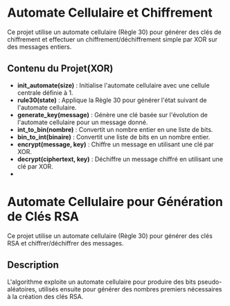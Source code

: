 # Automate Cellulaire et Chiffrement

Ce projet utilise un automate cellulaire (Règle 30) pour générer des clés de chiffrement et effectuer un chiffrement/déchiffrement simple par XOR sur des messages entiers.

## Contenu du Projet(XOR)

- **init_automate(size)** : Initialise l'automate cellulaire avec une cellule centrale définie à 1.
- **rule30(state)** : Applique la Règle 30 pour générer l'état suivant de l'automate cellulaire.
- **generate_key(message)** : Génère une clé basée sur l'évolution de l'automate cellulaire pour un message donné.
- **int_to_bin(nombre)** : Convertit un nombre entier en une liste de bits.
- **bin_to_int(binaire)** : Convertit une liste de bits en un nombre entier.
- **encrypt(message, key)** : Chiffre un message en utilisant une clé par XOR.
- **decrypt(ciphertext, key)** : Déchiffre un message chiffré en utilisant une clé par XOR.
- 
# Automate Cellulaire pour Génération de Clés RSA

Ce projet utilise un automate cellulaire (Règle 30) pour générer des clés RSA et chiffrer/déchiffrer des messages.

## Description

L'algorithme exploite un automate cellulaire pour produire des bits pseudo-aléatoires, utilisés ensuite pour générer des nombres premiers nécessaires à la création des clés RSA.

